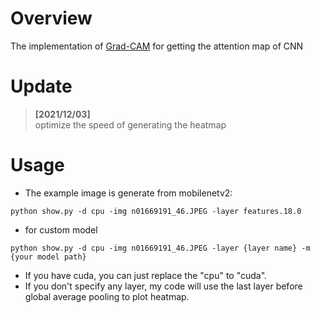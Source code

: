 # Overview
The implementation of [Grad-CAM](https://arxiv.org/abs/1610.02391) for getting the attention map of CNN

# Update
> **[2021/12/03]**  
> optimize the speed of generating the heatmap

# Usage
- The example image is generate from mobilenetv2:  
```
python show.py -d cpu -img n01669191_46.JPEG -layer features.18.0
```

- for custom model  
```
python show.py -d cpu -img n01669191_46.JPEG -layer {layer name} -m {your model path}
```

- If you have cuda, you can just replace the "cpu" to "cuda".
- If you don't specify any layer, my code will use the last layer before global average pooling  to plot heatmap.
